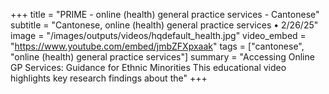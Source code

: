 +++
title = "PRIME - online (health) general practice services - Cantonese"
subtitle = "Cantonese, online (health) general practice services • 2/26/25"
image = "/images/outputs/videos/hqdefault_health.jpg"
video_embed = "https://www.youtube.com/embed/jmbZFXpxaak"
tags = ["cantonese", "online (health) general practice services"]
summary = "Accessing Online GP Services: Guidance for Ethnic Minorities This educational video highlights key research findings about the"
+++
